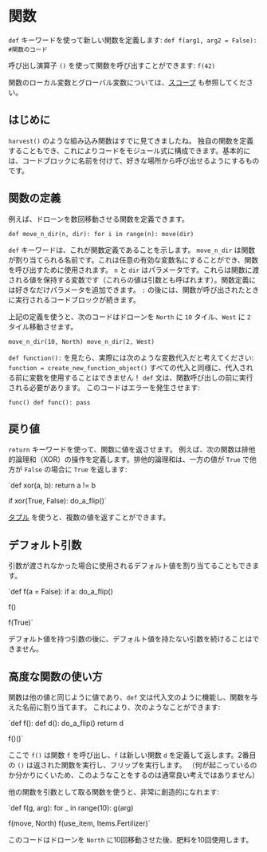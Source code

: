 # 関数
`def` キーワードを使って新しい関数を定義します:
`def f(arg1, arg2 = False):
	#関数のコード`

呼び出し演算子 `()` を使って関数を呼び出すことができます:
`f(42)`

関数のローカル変数とグローバル変数については、[スコープ](docs/scripting/scopes.md) も参照してください。

## はじめに
`harvest()` のような組み込み関数はすでに見てきましたね。
独自の関数を定義することもでき、これによりコードをモジュール式に構成できます。基本的には、コードブロックに名前を付けて、好きな場所から呼び出せるようにするものです。

## 関数の定義
例えば、ドローンを数回移動させる関数を定義できます。

`def move_n_dir(n, dir):
	for i in range(n):
		move(dir)`

`def` キーワードは、これが関数定義であることを示します。
`move_n_dir` は関数が割り当てられる名前です。これは任意の有効な変数名にすることができ、関数を呼び出すために使用されます。
`n` と `dir` はパラメータです。これらは関数に渡される値を保持する変数です（これらの値は引数とも呼ばれます）。関数定義には好きなだけパラメータを追加できます。
`:` の後には、関数が呼び出されたときに実行されるコードブロックが続きます。

上記の定義を使うと、次のコードはドローンを `North` に `10` タイル、`West` に `2` タイル移動させます。

`move_n_dir(10, North)
move_n_dir(2, West)`

`def function():` を見たら、実際には次のような変数代入だと考えてください:
`function = create_new_function_object()`
すべての代入と同様に、代入される前に変数を使用することはできません！
`def` 文は、関数呼び出しの前に実行される必要があります。
このコードはエラーを発生させます:

`func()
def func():
	pass`

## 戻り値
`return` キーワードを使って、関数に値を返させます。
例えば、次の関数は排他的論理和（XOR）の操作を定義します。排他的論理和は、一方の値が `True` で他方が `False` の場合に `True` を返します:

`def xor(a, b):
	return a != b

if xor(True, False):
	do_a_flip()`

[タプル](docs/scripting/tuples.md) を使うと、複数の値を返すことができます。

## デフォルト引数
引数が渡されなかった場合に使用されるデフォルト値を割り当てることもできます。

`def f(a = False):
	if a:
		do_a_flip()

f()

f(True)`

デフォルト値を持つ引数の後に、デフォルト値を持たない引数を続けることはできません。

## 高度な関数の使い方
関数は他の値と同じように値であり、`def` 文は代入文のように機能し、関数を与えた名前に割り当てます。
これにより、次のようなことができます:

`def f():
	def d():
		do_a_flip()
	return d

f()()`

ここで `f()` は関数 `f` を呼び出し、`f` は新しい関数 `d` を定義して返します。2番目の `()` は返された関数を実行し、フリップを実行します。
（何が起こっているのか分かりにくいため、このようなことをするのは通常良い考えではありません）

他の関数を引数として取る関数を使うと、非常に創造的になれます:

`def f(g, arg):
	for _ in range(10):
		g(arg)

f(move, North)
f(use_item, Items.Fertilizer)`

このコードはドローンを `North` に10回移動させた後、肥料を10回使用します。